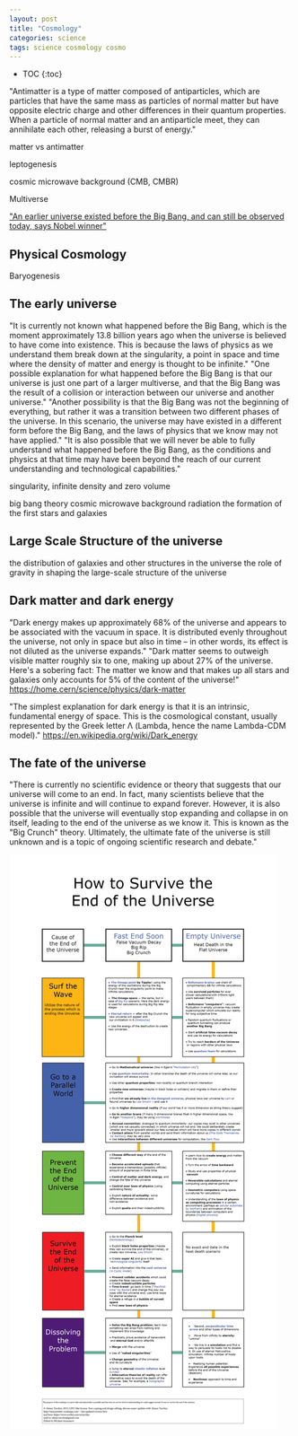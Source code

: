 ```yaml
---
layout: post
title: "Cosmology"
categories: science
tags: science cosmology cosmo
---
```


* TOC
{:toc}

"Antimatter is a type of matter composed of antiparticles, which are particles that have the same mass as particles of normal matter but have opposite electric charge and other differences in their quantum properties. When a particle of normal matter and an antiparticle meet, they can annihilate each other, releasing a burst of energy."

matter vs antimatter

leptogenesis

cosmic microwave background (CMB, CMBR)

Multiverse

["An earlier universe existed before the Big Bang, and can still be observed today, says Nobel winner"](https://www.telegraph.co.uk/news/2020/10/06/earlier-universe-existed-big-bang-can-observed-today/)



## Physical Cosmology

Baryogenesis



## The early universe

"It is currently not known what happened before the Big Bang, which is the moment approximately 13.8 billion years ago when the universe is believed to have come into existence. This is because the laws of physics as we understand them break down at the singularity, a point in space and time where the density of matter and energy is thought to be infinite."
"One possible explanation for what happened before the Big Bang is that our universe is just one part of a larger multiverse, and that the Big Bang was the result of a collision or interaction between our universe and another universe."
"Another possibility is that the Big Bang was not the beginning of everything, but rather it was a transition between two different phases of the universe. In this scenario, the universe may have existed in a different form before the Big Bang, and the laws of physics that we know may not have applied."
"It is also possible that we will never be able to fully understand what happened before the Big Bang, as the conditions and physics at that time may have been beyond the reach of our current understanding and technological capabilities."

singularity, infinite density and zero volume

big bang theory
cosmic microwave background radiation
the formation of the first stars and galaxies



## Large Scale Structure of the universe

the distribution of galaxies and other structures in the universe
the role of gravity in shaping the large-scale structure of the universe



## Dark matter and dark energy

"Dark energy makes up approximately 68% of the universe and appears to be associated with the vacuum in space. It is distributed evenly throughout the universe, not only in space but also in time – in other words, its effect is not diluted as the universe expands."
"Dark matter seems to outweigh visible matter roughly six to one, making up about 27% of the universe. Here's a sobering fact: The matter we know and that makes up all stars and galaxies only accounts for 5% of the content of the universe!"
https://home.cern/science/physics/dark-matter

"The simplest explanation for dark energy is that it is an intrinsic, fundamental energy of space. This is the cosmological constant, usually represented by the Greek letter Λ (Lambda, hence the name Lambda-CDM model)."
https://en.wikipedia.org/wiki/Dark_energy



## The fate of the universe

"There is currently no scientific evidence or theory that suggests that our universe will come to an end. In fact, many scientists believe that the universe is infinite and will continue to expand forever. However, it is also possible that the universe will eventually stop expanding and collapse in on itself, leading to the end of the universe as we know it. This is known as the "Big Crunch" theory. Ultimately, the ultimate fate of the universe is still unknown and is a topic of ongoing scientific research and debate."

<img src="https://github.com/sif/sif/raw/main/files/post_files/1562634676933.jpg" />


